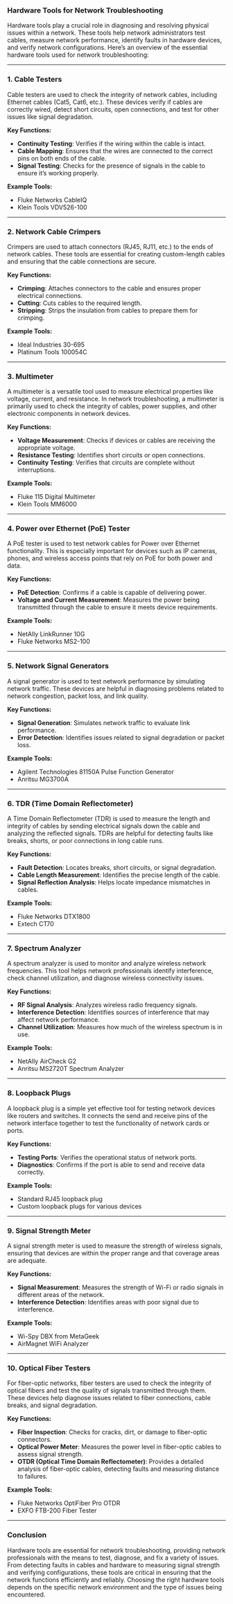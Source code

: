 ### **Hardware Tools for Network Troubleshooting**

Hardware tools play a crucial role in diagnosing and resolving physical issues within a network. These tools help network administrators test cables, measure network performance, identify faults in hardware devices, and verify network configurations. Here’s an overview of the essential hardware tools used for network troubleshooting:

---

### **1. Cable Testers**
Cable testers are used to check the integrity of network cables, including Ethernet cables (Cat5, Cat6, etc.). These devices verify if cables are correctly wired, detect short circuits, open connections, and test for other issues like signal degradation.

**Key Functions:**
- **Continuity Testing**: Verifies if the wiring within the cable is intact.
- **Cable Mapping**: Ensures that the wires are connected to the correct pins on both ends of the cable.
- **Signal Testing**: Checks for the presence of signals in the cable to ensure it’s working properly.

**Example Tools:**
- Fluke Networks CableIQ
- Klein Tools VDV526-100

---

### **2. Network Cable Crimpers**
Crimpers are used to attach connectors (RJ45, RJ11, etc.) to the ends of network cables. These tools are essential for creating custom-length cables and ensuring that the cable connections are secure.

**Key Functions:**
- **Crimping**: Attaches connectors to the cable and ensures proper electrical connections.
- **Cutting**: Cuts cables to the required length.
- **Stripping**: Strips the insulation from cables to prepare them for crimping.

**Example Tools:**
- Ideal Industries 30-695
- Platinum Tools 100054C

---

### **3. Multimeter**
A multimeter is a versatile tool used to measure electrical properties like voltage, current, and resistance. In network troubleshooting, a multimeter is primarily used to check the integrity of cables, power supplies, and other electronic components in network devices.

**Key Functions:**
- **Voltage Measurement**: Checks if devices or cables are receiving the appropriate voltage.
- **Resistance Testing**: Identifies short circuits or open connections.
- **Continuity Testing**: Verifies that circuits are complete without interruptions.

**Example Tools:**
- Fluke 115 Digital Multimeter
- Klein Tools MM6000

---

### **4. Power over Ethernet (PoE) Tester**
A PoE tester is used to test network cables for Power over Ethernet functionality. This is especially important for devices such as IP cameras, phones, and wireless access points that rely on PoE for both power and data.

**Key Functions:**
- **PoE Detection**: Confirms if a cable is capable of delivering power.
- **Voltage and Current Measurement**: Measures the power being transmitted through the cable to ensure it meets device requirements.

**Example Tools:**
- NetAlly LinkRunner 10G
- Fluke Networks MS2-100

---

### **5. Network Signal Generators**
A signal generator is used to test network performance by simulating network traffic. These devices are helpful in diagnosing problems related to network congestion, packet loss, and link quality.

**Key Functions:**
- **Signal Generation**: Simulates network traffic to evaluate link performance.
- **Error Detection**: Identifies issues related to signal degradation or packet loss.

**Example Tools:**
- Agilent Technologies 81150A Pulse Function Generator
- Anritsu MG3700A

---

### **6. TDR (Time Domain Reflectometer)**
A Time Domain Reflectometer (TDR) is used to measure the length and integrity of cables by sending electrical signals down the cable and analyzing the reflected signals. TDRs are helpful for detecting faults like breaks, shorts, or poor connections in long cable runs.

**Key Functions:**
- **Fault Detection**: Locates breaks, short circuits, or signal degradation.
- **Cable Length Measurement**: Identifies the precise length of the cable.
- **Signal Reflection Analysis**: Helps locate impedance mismatches in cables.

**Example Tools:**
- Fluke Networks DTX1800
- Extech CT70

---

### **7. Spectrum Analyzer**
A spectrum analyzer is used to monitor and analyze wireless network frequencies. This tool helps network professionals identify interference, check channel utilization, and diagnose wireless connectivity issues.

**Key Functions:**
- **RF Signal Analysis**: Analyzes wireless radio frequency signals.
- **Interference Detection**: Identifies sources of interference that may affect network performance.
- **Channel Utilization**: Measures how much of the wireless spectrum is in use.

**Example Tools:**
- NetAlly AirCheck G2
- Anritsu MS2720T Spectrum Analyzer

---

### **8. Loopback Plugs**
A loopback plug is a simple yet effective tool for testing network devices like routers and switches. It connects the send and receive pins of the network interface together to test the functionality of network cards or ports.

**Key Functions:**
- **Testing Ports**: Verifies the operational status of network ports.
- **Diagnostics**: Confirms if the port is able to send and receive data correctly.

**Example Tools:**
- Standard RJ45 loopback plug
- Custom loopback plugs for various devices

---

### **9. Signal Strength Meter**
A signal strength meter is used to measure the strength of wireless signals, ensuring that devices are within the proper range and that coverage areas are adequate.

**Key Functions:**
- **Signal Measurement**: Measures the strength of Wi-Fi or radio signals in different areas of the network.
- **Interference Detection**: Identifies areas with poor signal due to interference.

**Example Tools:**
- Wi-Spy DBX from MetaGeek
- AirMagnet WiFi Analyzer

---

### **10. Optical Fiber Testers**
For fiber-optic networks, fiber testers are used to check the integrity of optical fibers and test the quality of signals transmitted through them. These devices help diagnose issues related to fiber connections, cable breaks, and signal degradation.

**Key Functions:**
- **Fiber Inspection**: Checks for cracks, dirt, or damage to fiber-optic connectors.
- **Optical Power Meter**: Measures the power level in fiber-optic cables to assess signal strength.
- **OTDR (Optical Time Domain Reflectometer)**: Provides a detailed analysis of fiber-optic cables, detecting faults and measuring distance to failures.

**Example Tools:**
- Fluke Networks OptiFiber Pro OTDR
- EXFO FTB-200 Fiber Tester

---

### **Conclusion**
Hardware tools are essential for network troubleshooting, providing network professionals with the means to test, diagnose, and fix a variety of issues. From detecting faults in cables and hardware to measuring signal strength and verifying configurations, these tools are critical in ensuring that the network functions efficiently and reliably. Choosing the right hardware tools depends on the specific network environment and the type of issues being encountered.
